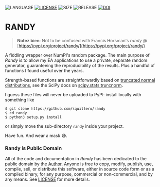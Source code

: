 ![LANGUAGE](https://img.shields.io/badge/language-python3-blue)
[![LICENSE](https://img.shields.io/github/license/squillero/randy)](LICENSE)
![SIZE](https://img.shields.io/github/languages/code-size/squillero/randy)
![RELEASE](https://img.shields.io/github/v/release/squillero/randy?include_prereleases)
[![DOI](https://zenodo.org/badge/354226427.svg)](https://zenodo.org/badge/latestdoi/354226427)


RANDY
=====

> **Notez bien**: Not to be confused with Francis Horsman's *randy* @ [https://pypi.org/project/randy/](https://pypi.org/project/randy/)

A fiddling wrapper over NumPI's random package. The main purpose of *Randy* is to allow my EA applications to use a private, separate random generator, guaranteeing the reproducibility of the results. Plus a handful of functions I found useful over the years.

Strength-based functions are straightforwardly based on [truncated normal distributions](https://en.wikipedia.org/wiki/Truncated_normal_distribution), see the SciPy docs on [scipy.stats.truncnorm](https://docs.scipy.org/doc/scipy/reference/generated/scipy.stats.truncnorm.html).

I guess these files will never be uploaded to PyPI: install locally with something like

```shell
$ git clone https://github.com/squillero/randy
$ cd randy
$ python3 setup.py install
```

or simply move the sub-directory `randy` inside your project.

Have fun. And wear a mask 😷.

### Randy is Public Domain  
All of the code and documentation in *Randy* has been dedicated to the public domain by the [Author](https://github.com/squillero). Anyone is free to copy, modify, publish, use, compile, sell, or distribute this software, either in source code form or as a compiled binary, for any purpose, commercial or non-commercial, and by any means. See [LICENSE](/LICENSE) for more details.
